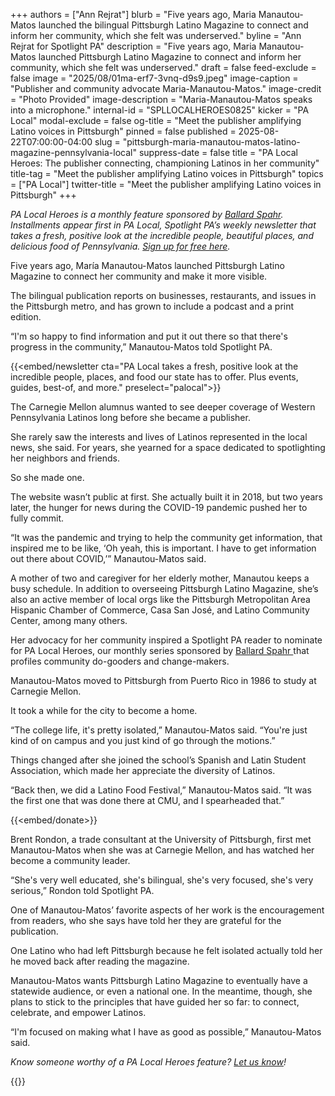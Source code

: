 +++
authors = ["Ann Rejrat"]
blurb = "Five years ago, Maria Manautou-Matos launched the bilingual Pittsburgh Latino Magazine to connect and inform her community, which she felt was underserved."
byline = "Ann Rejrat for Spotlight PA"
description = "Five years ago, Maria Manautou-Matos launched Pittsburgh Latino Magazine to connect and inform her community, which she felt was underserved."
draft = false
feed-exclude = false
image = "2025/08/01ma-erf7-3vnq-d9s9.jpeg"
image-caption = "Publisher and community advocate Maria-Manautou-Matos."
image-credit = "Photo Provided"
image-description = "Maria-Manautou-Matos speaks into a microphone."
internal-id = "SPLLOCALHEROES0825"
kicker = "PA Local"
modal-exclude = false
og-title = "Meet the publisher amplifying Latino voices in Pittsburgh"
pinned = false
published = 2025-08-22T07:00:00-04:00
slug = "pittsburgh-maria-manautou-matos-latino-magazine-pennsylvania-local"
suppress-date = false
title = "PA Local Heroes: The publisher connecting, championing Latinos in her community"
title-tag = "Meet the publisher amplifying Latino voices in Pittsburgh"
topics = ["PA Local"]
twitter-title = "Meet the publisher amplifying Latino voices in Pittsburgh"
+++

<em>PA Local Heroes is a monthly feature sponsored by </em><a href="https://www.ballardspahr.com/?utm_source=ActiveCampaign&amp;utm_medium=email&amp;utm_content=Farm%20animals%20%20second-chance%20sanctuary&amp;utm_campaign=PA%20Local%2011%2008%2024"><em>Ballard Spahr</em></a><em>. Installments appear first in PA Local, Spotlight PA’s weekly newsletter that takes a fresh, positive look at the incredible people, beautiful places, and delicious food of Pennsylvania. </em><a href="https://www.spotlightpa.org/newsletters/"><em>Sign up for free here</em></a><em>.</em><strong></strong>

Five years ago, María Manautou-Matos launched Pittsburgh Latino Magazine to connect her community and make it more visible.

The bilingual publication reports on businesses, restaurants, and issues in the Pittsburgh metro, and has grown to include a podcast and a print edition.

“I&#39;m so happy to find information and put it out there so that there&#39;s progress in the community,” Manautou-Matos told Spotlight PA.

{{<embed/newsletter cta="PA Local takes a fresh, positive look at the incredible people, places, and food our state has to offer. Plus events, guides, best-of, and more." preselect="palocal">}}

The Carnegie Mellon alumnus wanted to see deeper coverage of Western Pennsylvania Latinos long before she became a publisher.

She rarely saw the interests and lives of Latinos represented in the local news, she said. For years, she yearned for a space dedicated to spotlighting her neighbors and friends.

So she made one.

The website wasn’t public at first. She actually built it in 2018, but two years later, the hunger for news during the COVID-19 pandemic pushed her to fully commit.

“It was the pandemic and trying to help the community get information, that inspired me to be like, ‘Oh yeah, this is important. I have to get information out there about COVID,’” Manautou-Matos said.

A mother of two and caregiver for her elderly mother, Manautou keeps a busy schedule. In addition to overseeing Pittsburgh Latino Magazine, she’s also an active member of local orgs like the Pittsburgh Metropolitan Area Hispanic Chamber of Commerce, Casa San José, and Latino Community Center, among many others.

Her advocacy for her community inspired a Spotlight PA reader to nominate for PA Local Heroes, our monthly series sponsored by <a href="https://www.ballardspahr.com/">Ballard Spahr </a>that profiles community do-gooders and change-makers.

Manautou-Matos moved to Pittsburgh from Puerto Rico in 1986 to study at Carnegie Mellon.

It took a while for the city to become a home.

“The college life, it&#39;s pretty isolated,” Manautou-Matos said. “You&#39;re just kind of on campus and you just kind of go through the motions.”

Things changed after she joined the school’s Spanish and Latin Student Association, which made her appreciate the diversity of Latinos.

“Back then, we did a Latino Food Festival,” Manautou-Matos said. “It was the first one that was done there at CMU, and I spearheaded that.”

{{<embed/donate>}}

Brent Rondon, a trade consultant at the University of Pittsburgh, first met Manautou-Matos when she was at Carnegie Mellon, and has watched her become a community leader.

“She&#39;s very well educated, she&#39;s bilingual, she&#39;s very focused, she&#39;s very serious,” Rondon told Spotlight PA.

One of Manautou-Matos’ favorite aspects of her work is the encouragement from readers, who she says have told her they are grateful for the publication.

One Latino who had left Pittsburgh because he felt isolated actually told her he moved back after reading the magazine.

Manautou-Matos wants Pittsburgh Latino Magazine to eventually have a statewide audience, or even a national one. In the meantime, though, she plans to stick to the principles that have guided her so far: to connect, celebrate, and empower Latinos.

“I&#39;m focused on making what I have as good as possible,” Manautou-Matos said.

<em>Know someone worthy of a PA Local Heroes feature? </em><a href="mailto:newsletters@spotlightpa.org"><em>Let us know</em></a><em>!</em>

<div class="max-w-[320px] -my-8">
{{<picture src="2025/03/01kw-nyv5-h730-82j4.png" width-ratio="2232" height-ratio="322" description="Sponsored by Ballard Spahr LLP" caption="" credit="">}}
</div>

